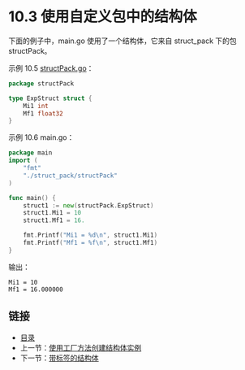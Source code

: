 # 10.3 使用自定义包中的结构体

下面的例子中，main.go 使用了一个结构体，它来自 struct_pack 下的包 structPack。

示例 10.5 [structPack.go](examples/chapter_10/struct_pack/structPack.go)：

```go
package structPack

type ExpStruct struct {
    Mi1 int
    Mf1 float32
}
```

示例 10.6 main.go：

```go
package main
import (
    "fmt"
    "./struct_pack/structPack"
)

func main() {
    struct1 := new(structPack.ExpStruct)
    struct1.Mi1 = 10
    struct1.Mf1 = 16.

    fmt.Printf("Mi1 = %d\n", struct1.Mi1)
    fmt.Printf("Mf1 = %f\n", struct1.Mf1)
}
```

输出：

    Mi1 = 10
    Mf1 = 16.000000

## 链接

- [目录](directory.md)
- 上一节：[使用工厂方法创建结构体实例](10.2.md)
- 下一节：[带标签的结构体](10.4.md)
